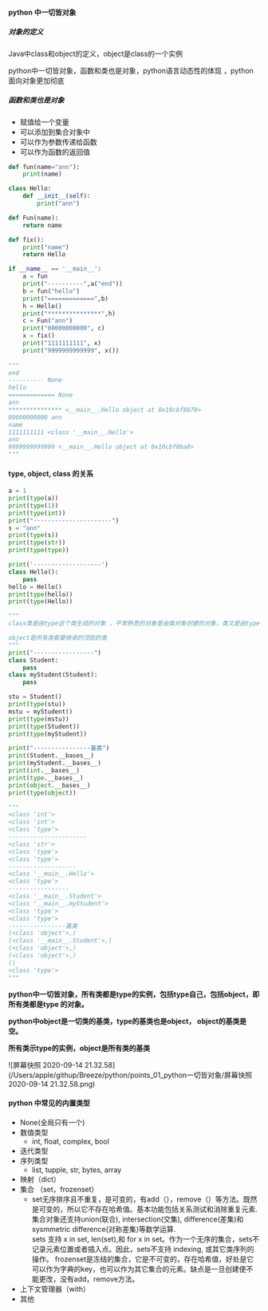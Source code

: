 #### python 中一切皆对象

##### 对象的定义

Java中class和object的定义，object是class的一个实例

python中一切皆对象，函数和类也是对象，python语言动态性的体现 ，python面向对象更加彻底

##### 函数和类也是对象

- 赋值给一个变量
- 可以添加到集合对象中
- 可以作为参数传递给函数
- 可以作为函数的返回值

```python
def fun(name="ann"):
    print(name)

class Hello:
    def __init__(self):
        print("ann")

def Fun(name):
    return name

def fix():
    print("name")
    return Hello

if __name__ == '__main__':
    a = fun
    print("----------",a("end"))
    b = fun("hello")
    print("=============",b)
    h = Hello()
    print("***************",h)
    c = Fun("ann")
    print("00000000000", c)
    x = fix()
    print("1111111111", x)
    print("9999999999999", x())
    
"""
end
---------- None
hello
============= None
ann
*************** <__main__.Hello object at 0x10cbf8b70>
00000000000 ann
name
1111111111 <class '__main__.Hello'>
ann
9999999999999 <__main__.Hello object at 0x10cbf8ba8>
"""
```

#### type, object, class 的关系

```python
a = 1
print(type(a))
print(type(1))
print(type(int))
print("----------------------")
s = "ann"
print(type(s))
print(type(str))
print(type(type))

print('-------------------')
class Hello():
    pass
hello = Hello()
print(type(hello))
print(type(Hello))

"""
class类是由type这个类生成的对象 ，平常熟悉的对象是由类对象创建的对象，类又是由type创建的

object是所有类都要继承的顶层的类
"""
print("-----------------")
class Student:
    pass
class myStudent(Student):
    pass

stu = Student()
print(type(stu))
mstu = myStudent()
print(type(mstu))
print(type(Student))
print(type(myStudent))

print("----------------基类")
print(Student.__bases__)
print(myStudent.__bases__)
print(int.__bases__)
print(type.__bases__)
print(object.__bases__)
print(type(object))

"""
<class 'int'>
<class 'int'>
<class 'type'>
----------------------
<class 'str'>
<class 'type'>
<class 'type'>
-------------------
<class '__main__.Hello'>
<class 'type'>
-----------------
<class '__main__.Student'>
<class '__main__.myStudent'>
<class 'type'>
<class 'type'>
----------------基类
(<class 'object'>,)
(<class '__main__.Student'>,)
(<class 'object'>,)
(<class 'object'>,)
()
<class 'type'>
"""
```

**python中一切皆对象，所有类都是type的实例，包括type自己，包括object，即所有类都是type 的对象。**

**python中object是一切类的基类，type的基类也是object， object的基类是空。**

**所有类示type的实例，object是所有类的基类**

![屏幕快照 2020-09-14 21.32.58](/Users/apple/githup/Breeze/python/points_01_python一切皆对象/屏幕快照 2020-09-14 21.32.58.png)

#### python 中常见的内置类型

- None(全局只有一个)
- 数值类型
  - int, float, complex, bool
- 迭代类型
- 序列类型
  - list, tupple, str, bytes, array
- 映射（dict）
- 集合 （set，frozenset）
  - set无序排序且不重复，是可变的，有add（），remove（）等方法。既然是可变的，所以它不存在哈希值。基本功能包括关系测试和消除重复元素. 集合对象还支持union(联合), intersection(交集), difference(差集)和sysmmetric difference(对称差集)等数学运算.  
    sets 支持 x in set, len(set),和 for x in set。作为一个无序的集合，sets不记录元素位置或者插入点。因此，sets不支持 indexing, 或其它类序列的操作。
    frozenset是冻结的集合，它是不可变的，存在哈希值，好处是它可以作为字典的key，也可以作为其它集合的元素。缺点是一旦创建便不能更改，没有add，remove方法。
- 上下文管理器（with）
- 其他
